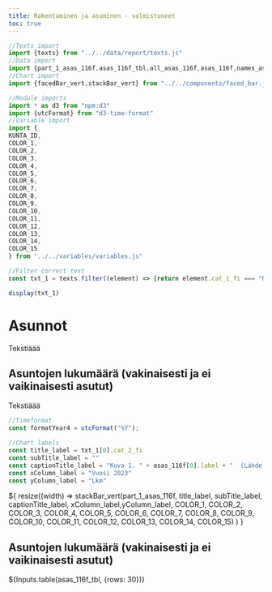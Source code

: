 ```yaml
---
title: Rakentaminen ja asuminen - valmistuneet
toc: true
---
```


```js
//Texts import
import {texts} from "../../data/report/texts.js"
//Data import
import {part_1_asas_116f,asas_116f_tbl,all_asas_116f,asas_116f,names_asas_116f_2} from "./valmistuneet.js"
//Chart import
import {facedBar_vert,stackBar_vert} from "../../components/faced_bar.js"

//Module imports
import * as d3 from "npm:d3"
import {utcFormat} from "d3-time-format"
//Variable import
import {
KUNTA_ID,
COLOR_1,
COLOR_2,
COLOR_3,
COLOR_4,
COLOR_5,
COLOR_6,
COLOR_7,
COLOR_8,
COLOR_9,
COLOR_10,
COLOR_11,
COLOR_12,
COLOR_13,
COLOR_14,
COLOR_15
} from "../../variables/variables.js"
```
```js
//Filter correct text
const txt_1 = texts.filter((element) => {return element.cat_1_fi === "Rakentaminen ja asuminen"})

display(txt_1)
```

# Asunnot

Tekstiäää

## Asuntojen lukumäärä (vakinaisesti ja ei vaikinaisesti asutut)

Tekstiäää

```js
//Timeformat
const formatYear4 = utcFormat("%Y");

//Chart labels
const title_label = txt_1[0].cat_2_fi
const subTitle_label = ""
const captionTitle_label = "Kuva 1. " + asas_116f[0].label + "  (Lähde: " + asas_116f[0].source + ", päivitetty: " + asas_116f[0].updated.slice(0, 10) + ")"
const xColumn_label = "Vuosi 2023"
const yColumn_label = "Lkm"


```
<div class="grid grid-cols-1">
    <div class="card">${
            resize((width) => 
                stackBar_vert(part_1_asas_116f, title_label, subTitle_label, captionTitle_label, xColumn_label,yColumn_label, COLOR_1, COLOR_2, COLOR_3, COLOR_4, COLOR_5, COLOR_6, COLOR_7, COLOR_8, COLOR_9, COLOR_10, COLOR_11, COLOR_12, COLOR_13, COLOR_14, COLOR_15)
            )
        }
    </div>
</div>


</div>
<div class="grid grid-cols-1">
    <div class="card">
        <h2>Asuntojen lukumäärä (vakinaisesti ja ei vaikinaisesti asutut)</h2>
        ${Inputs.table(asas_116f_tbl, {rows: 30})}
    </div>
</div>



